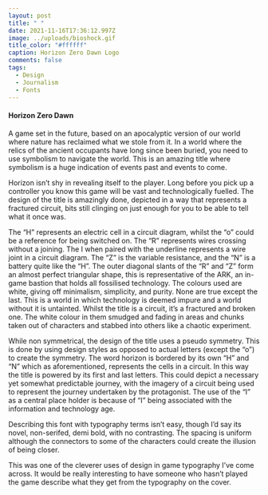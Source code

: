 ```yaml
---
layout: post
title: " "
date: 2021-11-16T17:36:12.997Z
image: ../uploads/bioshock.gif
title_color: "#ffffff"
caption: Horizon Zero Dawn Logo
comments: false
tags:
  - Design
  - Journalism
  - Fonts
---
```

#### Horizon Zero Dawn 

A game set in the future, based on an apocalyptic version of our world where nature has reclaimed what we stole from it. In a world where the relics of the ancient occupants have long since been buried, you need to use symbolism to navigate the world. This is an amazing title where symbolism is a huge indication of events past and events to come.

Horizon isn’t shy in revealing itself to the player. Long before you pick up a controller you know this game will be vast and technologically fuelled. The design of the title is amazingly done, depicted in a way that represents a fractured circuit, bits still clinging on just enough for you to be able to 
tell what it once was. 

The “H” represents an electric cell in a circuit diagram, whilst the “o” could be a reference for being switched on. The “R” represents wires crossing without a joining. The I when paired with the underline represents a wire joint in a circuit diagram. The “Z” is the variable resistance, and the “N” is a battery quite like the “H”. The outer diagonal slants of the “R” and “Z” form an almost perfect triangular shape, this is representative of the ARK, an in-game bastion that holds all fossilised technology. The colours used are white, giving off minimalism, simplicity, and purity. None are true except the last. This is a world in which technology is deemed impure and a world without it is untainted. Whilst the title is a circuit, it’s a fractured and broken one. The white colour in them smudged and fading in areas and chunks taken out of characters and stabbed into others like a chaotic experiment.

While non symmetrical, the design of the title uses a pseudo symmetry. This is done by using design styles as opposed to actual letters (except the “o”) to create the symmetry. The  word horizon is bordered by its own “H” and “N” which as aforementioned, represents the cells in a circuit. In this way the title is powered by its first and last letters. This could depict a necessary yet somewhat predictable journey, with the imagery of a circuit being used to represent the journey undertaken by the protagonist. The use of the “I” as a central place holder is because of “I” being associated with the information and technology age.

Describing this font with typography terms isn’t easy, though I’d say its novel, non-serifed, demi bold, with no contrasting. The spacing is uniform although the connectors to some of the characters could create the illusion of being closer.

This was one of the cleverer uses of design in game typography I’ve come across. It would be really interesting to have someone who hasn’t played the game describe what they get from the typography on the cover.
